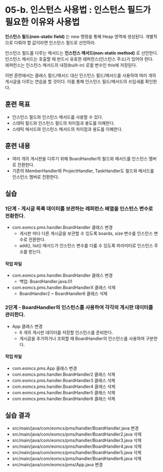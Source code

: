 # 05-b. 인스턴스 사용법 : 인스턴스 필드가 필요한 이유와 사용법

**인스턴스 필드(non-static field)** 는 new 명령을 통해 Heap 영역에 생성된다.
개별적으로 다뤄야 할 값이라면 인스턴스 필드로 선언하라.

인스턴스 필드를 다루는 메서드는 **인스턴스 메서드(non-static method)** 로 선언한다.
인스턴스 메서드는 호출할 때 반드시 유효한 레퍼런스(인스턴스 주소)가 있어야 한다.
레퍼런스는 인스턴스 메서드의 내장(built-in) 로컬 변수인 this에 저장된다.

이번 훈련에서는 클래스 필드/메서드 대신 인스턴스 필드/메서드를 사용하여
여러 개의 게시글을 다루는 연습을 할 것이다.
이를 통해 인스턴스 필드/메서드의 쓰임새를 확인한다.

## 훈련 목표

- 인스턴스 필드와 인스턴스 메서드를 사용할 수 있다.
- 스태틱 필드와 인스턴스 필드의 차이점과 용도를 이해한다.
- 스태틱 메서드와 인스턴스 메서드의 차이점과 용도를 이해한다.

## 훈련 내용

- 여러 개의 게시판을 다루기 위해 BoardHandler의 필드와 메서드를 인스턴스 멤버로 전환한다.
- 기존의 MemberHandler와 ProjectHandler, TaskHandler도 필드와 메서드를 인스턴스 멤버로 전환한다.

## 실습

### 1단계 - 게시글 목록 데이터를 보관하는 레퍼런스 배열을 인스턴스 변수로 전환한다.

- com.eomcs.pms.handler.BoardHandler 클래스 변경
  - 게시판 마다 다른 게시글을 보관할 수 있도록 boards, size 변수를 인스턴스 변수로 전환한다.
  - add(), list() 메서드가 인스턴스 변수를 다룰 수 있도록 파라미터로 인스턴스 주소를 받는다.

#### 작업 파일
- com.eomcs.pms.handler.BoardHandler 클래스 변경
  - 백업: BoardHandler.java.01
- com.eomcs.pms.handler.BoardHandlerX 클래스 삭제
  - BoardHandler2 ~ BoardHandler6 클래스 삭제


### 2단계 - BoardHandler의 인스턴스를 사용하여 각각의 게시판 데이터를 관리한다.

- App 클래스 변경
  - 6 개의 게시판 데이터를 저장할 인스턴스를 준비한다.
  - 게시글을 추가하거나 조회할 때 BoardHandler의 인스턴스를 사용하여 구분한다.

#### 작업 파일
- com.eomcs.pms.App 클래스 변경
- com.eomcs.pms.handler.BoardHandler2 클래스 삭제
- com.eomcs.pms.handler.BoardHandler3 클래스 삭제
- com.eomcs.pms.handler.BoardHandler4 클래스 삭제
- com.eomcs.pms.handler.BoardHandler5 클래스 삭제
- com.eomcs.pms.handler.BoardHandler6 클래스 삭제

## 실습 결과

- src/main/java/com/eomcs/pms/handler/BoardHandler.java 변경
- src/main/java/com/eomcs/pms/handler/BoardHandler2.java 삭제
- src/main/java/com/eomcs/pms/handler/BoardHandler3.java 삭제
- src/main/java/com/eomcs/pms/handler/BoardHandler4.java 삭제
- src/main/java/com/eomcs/pms/handler/BoardHandler5.java 삭제
- src/main/java/com/eomcs/pms/handler/BoardHandler6.java 삭제
- src/main/java/com/eomcs/pms/App.java 변경
